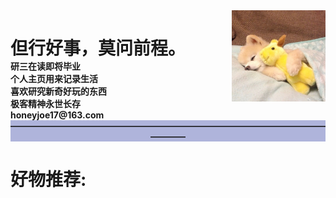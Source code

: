 <html>
<head> 
<meta charset="utf-8"> 
<title>HoneyJoe</title> 
</head>
<body>
 
<div id="container">

 
<div id="menu" style="height:px;width:px;float:left;">
<div id="header" style="background-color:;">
<h1 style="margin-bottom:0;">但行好事，莫问前程。</h1></div>
<b>研三在读即将毕业</b><br>
<b>个人主页用来记录生活</b><br>
<b>喜欢研究新奇好玩的东西</b><br>
<b>极客精神永世长存</b><br>
<b>honeyjoe17@163.com</b><br></div>
 
<div id="content" style="height:150px;width:150px;float:right;">
<div align=right>
<img src="image/joe.jpg" width="100%"></div>
</div>




 
<div id="footer" style="background-color:#afb4db;clear:both;text-align:center;"><b>————————————————————————————————————————</div>

<div id="header" style="background-color:;">
<h1 style="margin-bottom:0;"><b>好物推荐:</b></h1></div>
</div>
 
</body>
</html>


<!-- <div id="content" style="background-color:#ffffff;height:200px;width:200px;float:right;"> -->
